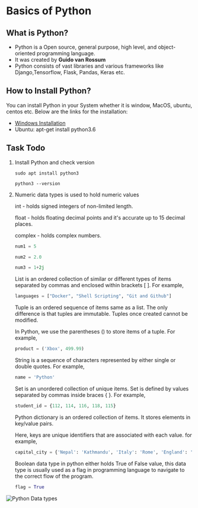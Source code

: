 # Basics of Python 

## What is Python?

- Python is a Open source, general purpose, high level, and object-oriented programming language.
- It was created by **Guido van Rossum**
- Python consists of vast libraries and various frameworks like Django,Tensorflow, Flask, Pandas, Keras etc.


## How to Install Python?

You can install Python in your System whether it is window, MacOS, ubuntu, centos etc. Below are the links for the installation:
- [Windows Installation](https://www.python.org/downloads/)
- Ubuntu: apt-get install python3.6  


## Task Todo

1. Install Python and check version
    ```shell
    sudo apt install python3

    python3 --version
    ```
2. 
    Numeric data types is used to hold numeric values

    int - holds signed integers of non-limited length.

    float - holds floating decimal points and it's accurate up to 15 decimal places.

    complex - holds complex numbers.

    ```python
    num1 = 5

    num2 = 2.0

    num3 = 1+2j
    ```

    List is an ordered collection of similar or different types of items separated by commas and enclosed within brackets [ ]. For example,
    ```python
    languages = ["Docker", "Shell Scripting", "Git and Github"]
    ```

    Tuple is an ordered sequence of items same as a list. The only difference is that tuples are immutable. Tuples once created cannot be modified.

    In Python, we use the parentheses () to store items of a tuple. For example,

    ```python
    product = ('Xbox', 499.99)
    ```

    String is a sequence of characters represented by either single or double quotes. For example,

    ```python
    name = 'Python'
    ```

    Set is an unordered collection of unique items. Set is defined by values separated by commas inside braces { }. For example,

    ```python
    student_id = {112, 114, 116, 118, 115}
    ```

    Python dictionary is an ordered collection of items. It stores elements in key/value pairs.

    Here, keys are unique identifiers that are associated with each value.
    for example,

    ```python
    capital_city = {'Nepal': 'Kathmandu', 'Italy': 'Rome', 'England': 'London'}
    ```

    Boolean data type in python either holds True of False value, this data type is usually used as a flag in programming language to navigate to the correct flow of the program.

    ```python
    flag = True
    ```



![Python Data types](https://media.geeksforgeeks.org/wp-content/uploads/20191023173512/Python-data-structure.jpg)